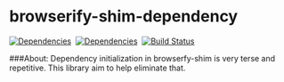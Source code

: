 browserify-shim-dependency
===

[![Dependencies](https://david-dm.org/nmccready/browserify-shim-dependency.png)](https://david-dm.org/nmccready/browserify-shim-dependency)&nbsp;
[![Dependencies](https://david-dm.org/nmccready/browserify-shim-dependency.png)](https://david-dm.org/nmccready/browserify-shim-dependency)&nbsp;
[![Build Status](https://travis-ci.org/nmccready/browserify-shim-dependency.png?branch=master)](https://travis-ci.org/nmccready/browserify-shim-dependency)

###About:
Dependency initialization in browserfy-shim is very terse and repetitive. This library aim to help eliminate that.
